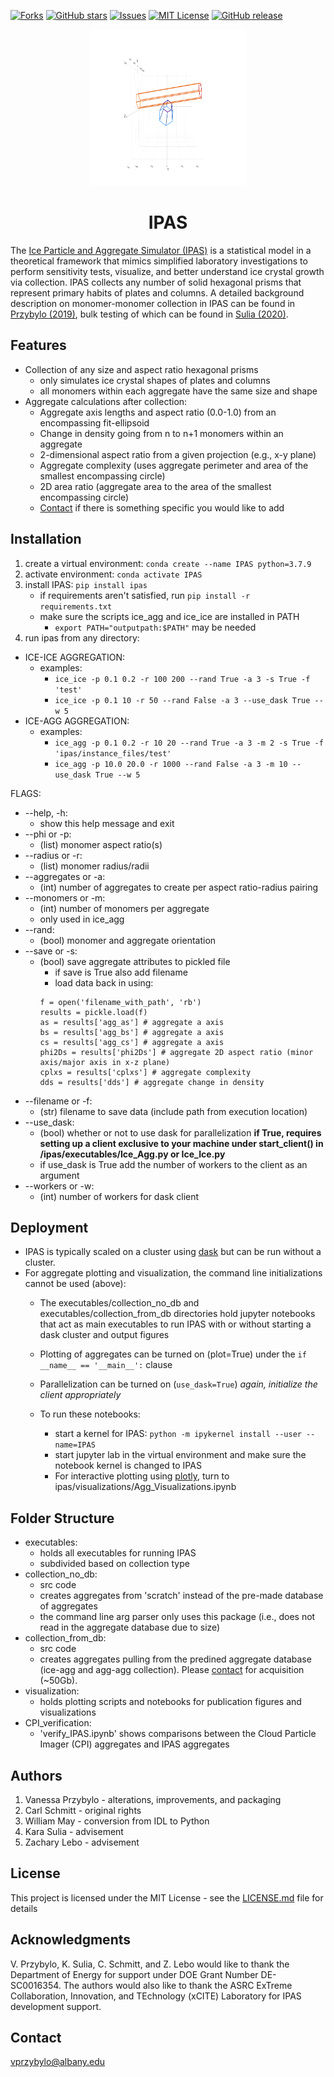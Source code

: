 [![Forks][forks-shield]][forks-url]
[![GitHub stars][stars-shield]][stars-url]
[![Issues][issues-shield]][issues-url]
[![MIT License][license-shield]][license-url]
[![GitHub release][release-shield]][release-url]

[download-shield]:https://img.shields.io/github/downloads/vprzybylo/IPAS/total?style=plastic
[download-url]: https://github.com/vprzybylo/IPAS/downloads
[release-shield]: https://img.shields.io/github/v/release/vprzybylo/IPAS?style=plastic
[release-url]:https://github.com/vprzybylo/IPAS/releases/
[forks-shield]: https://img.shields.io/github/forks/vprzybylo/IPAS?label=Fork&style=plastic
[forks-url]: https://github.com/vprzybylo/IPAS/network/members
[stars-shield]: https://img.shields.io/github/stars/vprzybylo/IPAS?style=plastic
[stars-url]: https://github.com/vprzybylo/IPAS/stargazers
[issues-shield]: https://img.shields.io/github/issues/vprzybylo/IPAS?style=plastic
[issues-url]: https://github.com/vprzybylo/IPAS/issues
[license-shield]: https://img.shields.io/github/license/vprzybylo/IPAS?style=plastic
[license-url]: https://github.com/vprzybylo/IPAS/blob/master/LICENSE.md


<p align="center">
  <a>
    <img src="https://github.com/vprzybylo/IPAS/raw/master/rotateplot.gif" alt="Logo" width="250" height="250">
  </a>

<h1 align="center">IPAS</h1>

The [Ice Particle and Aggregate Simulator (IPAS)](http://www.carlgschmitt.com/Microphysics.html) is a statistical model in a theoretical framework that mimics simplified laboratory investigations to perform sensitivity tests, visualize, and better understand ice crystal growth via collection.  IPAS collects any number of solid hexagonal prisms that represent primary habits of plates and columns.  A detailed background description on monomer-monomer collection in IPAS can be found in [Przybylo (2019)](https://journals.ametsoc.org/view/journals/atsc/76/6/jas-d-18-0187.1.xml?tab_body=abstract-display), bulk testing of which can be found in [Sulia (2020)](https://journals.ametsoc.org/view/journals/atsc/aop/JAS-D-20-0020.1/JAS-D-20-0020.1.xml?rskey=9V3BQD&result=6).

##  Features
* Collection of any size and aspect ratio hexagonal prisms 
    * only simulates ice crystal shapes of plates and columns
    * all monomers within each aggregate have the same size and shape
* Aggregate calculations after collection:
    * Aggregate axis lengths and aspect ratio (0.0-1.0) from an encompassing fit-ellipsoid 
    * Change in density going from n to n+1 monomers within an aggregate
    * 2-dimensional aspect ratio from a given projection (e.g., x-y plane)
    * Aggregate complexity (uses aggregate perimeter and area of the smallest encompassing circle)
    * 2D area ratio (aggregate area to the area of the smallest encompassing circle)
    * [Contact](#contact) if there is something specific you would like to add
    
## Installation

1. create a virtual environment:
``` conda create --name IPAS python=3.7.9 ```
2. activate environment:
``` conda activate IPAS ```
3. install IPAS:
``` pip install ipas ```
    * if requirements aren't satisfied, run ``` pip install -r requirements.txt ``` 
    * make sure the scripts ice_agg and ice_ice are installed in PATH
        * ``` export PATH="outputpath:$PATH" ``` may be needed
4. run ipas from any directory:
* ICE-ICE AGGREGATION:
    * examples:
        * ``` ice_ice -p 0.1 0.2 -r 100 200 --rand True -a 3 -s True -f 'test' ```
        * ``` ice_ice -p 0.1 10 -r 50 --rand False -a 3 --use_dask True --w 5 ```
* ICE-AGG AGGREGATION:
    * examples:
        * ``` ice_agg -p 0.1 0.2 -r 10 20 --rand True -a 3 -m 2 -s True -f 'ipas/instance_files/test' ```
        * ``` ice_agg -p 10.0 20.0 -r 1000 --rand False -a 3 -m 10 --use_dask True --w 5 ```

FLAGS:
  * --help, -h:
    * show this help message and exit
  * --phi or -p:
    * (list) monomer aspect ratio(s)
  * --radius or -r:
    * (list) monomer radius/radii
  * --aggregates or -a:
    * (int) number of aggregates to create per aspect ratio-radius pairing
  * --monomers or -m:
    * (int) number of monomers per aggregate
    * only used in ice_agg
  * --rand: 
    * (bool) monomer and aggregate orientation
  * --save or -s:
    * (bool) save aggregate attributes to pickled file
        * if save is True also add filename
        * load data back in using:
        ```
        f = open('filename_with_path', 'rb')
        results = pickle.load(f)
        as = results['agg_as'] # aggregate a axis
        bs = results['agg_bs'] # aggregate a axis
        cs = results['agg_cs'] # aggregate a axis
        phi2Ds = results['phi2Ds'] # aggregate 2D aspect ratio (minor axis/major axis in x-z plane)
        cplxs = results['cplxs'] # aggregate complexity
        dds = results['dds'] # aggregate change in density
        ```
  * --filename or -f:
    * (str) filename to save data (include path from execution location)
  * --use_dask:
    * (bool) whether or not to use dask for parallelization
    **if True, requires setting up a client exclusive to your machine under start_client() in /ipas/executables/Ice_Agg.py or Ice_Ice.py**
    * if use_dask is True add the number of workers to the client as an argument
  * --workers or -w: 
    * (int) number of workers for dask client

## Deployment

* IPAS is typically scaled on a cluster using [dask](https://dask.org/) but can be run without a cluster.
* For aggregate plotting and visualization, the command line initializations cannot be used (above):
    * The executables/collection_no_db and executables/collection_from_db directories hold jupyter notebooks that act as main executables to run IPAS with or without starting a dask cluster and output figures
    * Plotting of aggregates can be turned on (plot=True) under the ```if __name__ == '__main__':``` clause
    * Parallelization can be turned on (```use_dask=True```) *again, initialize the client appropriately*
    
    * To run these notebooks:
        * start a kernel for IPAS:
            ``` python -m ipykernel install --user --name=IPAS ```
        * start jupyter lab in the virtual environment and make sure the notebook kernel is changed to IPAS
        * For interactive plotting using [plotly](https://plotly.com/chart-studio/), turn to ipas/visualizations/Agg_Visualizations.ipynb            

## Folder Structure
* executables:
  * holds all executables for running IPAS 
  * subdivided based on collection type
* collection_no_db:
  * src code
  * creates aggregates from 'scratch' instead of the pre-made database of aggregates
  * the command line arg parser only uses this package (i.e., does not read in the aggregate database due to size)
* collection_from_db: 
  * src code
  * creates aggregates pulling from the predined aggregate database (ice-agg and agg-agg collection). Please [contact](#contact) for acquisition (~50Gb). 
* visualization: 
  * holds plotting scripts and notebooks for publication figures and visualizations
* CPI_verification:
  * 'verify_IPAS.ipynb' shows comparisons between the Cloud Particle Imager (CPI) aggregates and IPAS aggregates

## Authors

1. Vanessa Przybylo - alterations, improvements, and packaging
2. Carl Schmitt - original rights
3. William May - conversion from IDL to Python
4. Kara Sulia - advisement
5. Zachary Lebo - advisement

## License

This project is licensed under the MIT License - see the [LICENSE.md](LICENSE.md) file for details

## Acknowledgments
V. Przybylo, K. Sulia, C. Schmitt, and Z. Lebo would like to thank the Department of Energy for support under DOE Grant Number DE-SC0016354. The authors would also like to thank the ASRC ExTreme Collaboration, Innovation, and TEchnology (xCITE) Laboratory for IPAS development support.

## Contact
<vprzybylo@albany.edu>